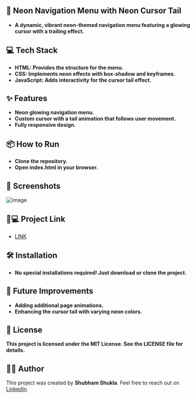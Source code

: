 ## 🌟 Neon Navigation Menu with Neon Cursor Tail
- **A dynamic, vibrant neon-themed navigation menu featuring a glowing cursor with a trailing effect.**

## 💻 Tech Stack
- **HTML: Provides the structure for the menu.**
- **CSS: Implements neon effects with box-shadow and keyframes.**
- **JavaScript: Adds interactivity for the cursor tail effect.**

## ✨ Features
- **Neon glowing navigation menu.**
- **Custom cursor with a tail animation that follows user movement.**
- **Fully responsive design.**

## 📦 How to Run
- **Clone the repository.**
- **Open index.html in your browser.**

## 📲 Screenshots
![image](https://github.com/user-attachments/assets/f47e864d-91ef-4dba-9949-63ee761dbe95)

##  🐙💻 Project Link
- [LINK](https://neonnegivate.netlify.app/)


## 🛠️ Installation
- **No special installations required! Just download or clone the project.**

## 🌈 Future Improvements
- **Adding additional page animations.**
- **Enhancing the cursor tail with varying neon colors.**
## 📄  License
**This project is licensed under the MIT License. See the LICENSE file for details.**
## 👨‍💻 Author
This project was created by **Shubham Shukla**. Feel free to reach out on [LinkedIn](https://www.linkedin.com/in/shubham-shukla-62095032a/).
